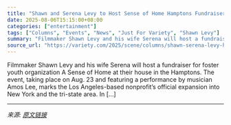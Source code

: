 ```yaml
---
title: "Shawn and Serena Levy to Host Sense of Home Hamptons Fundraiser"
date: 2025-08-06T15:15:00+08:00
categories: ["entertainment"]
tags: ["Columns", "Events", "News", "Just For Variety", "Shawn Levy"]
summary: "Filmmaker Shawn Levy and his wife Serena will host a fundraiser for foster youth organization A Sense of Home at their house in the Hamptons. The event, taking place on Aug. 23 and featuring a perform"
source_url: "https://variety.com/2025/scene/columns/shawn-serena-levy-host-sense-of-home-fundraiser-hamptons-home-1236479606/"
---
```


Filmmaker Shawn Levy and his wife Serena will host a fundraiser for foster youth organization A Sense of Home at their house in the Hamptons. The event, taking place on Aug. 23 and featuring a performance by musician Amos Lee, marks the Los Angeles-based nonprofit’s official expansion into New York and the tri-state area. In [&#8230;]

---

*来源: [原文链接](https://variety.com/2025/scene/columns/shawn-serena-levy-host-sense-of-home-fundraiser-hamptons-home-1236479606/)*
